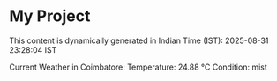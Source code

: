 # My Project

This content is dynamically generated in Indian Time (IST): 2025-08-31 23:28:04 IST


Current Weather in Coimbatore:
Temperature: 24.88 °C
Condition: mist
